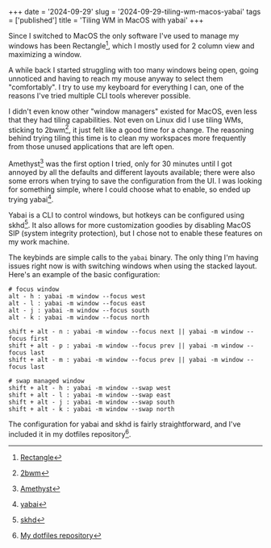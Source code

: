 +++
date = '2024-09-29'
slug = '2024-09-29-tiling-wm-macos-yabai'
tags = ['published']
title = 'Tiling WM in MacOS with yabai'
+++

Since I switched to MacOS the only software I've used to manage my windows has been Rectangle[^1], which I mostly used for 2 column view and maximizing a window.

A while back I started struggling with too many windows being open, going unnoticed and having to reach my mouse anyway to select them "comfortably". I try to use my keyboard for everything I can, one of the reasons I've tried multiple CLI tools wherever possible.

I didn't even know other "window managers" existed for MacOS, even less that they had tiling capabilities. Not even on Linux did I use tiling WMs, sticking to 2bwm[^2], it just felt like a good time for a change. The reasoning behind trying tiling this time is to clean my workspaces more frequently from those unused applications that are left open.

Amethyst[^3] was the first option I tried, only for 30 minutes until I got annoyed by all the defaults and different layouts available; there were also some errors when trying to save the configuration from the UI. I was looking for something simple, where I could choose what to enable, so ended up trying yabai[^4].

Yabai is a CLI to control windows, but hotkeys can be configured using skhd[^5]. It also allows for more customization goodies by disabling MacOS SIP (system integrity protection), but I chose not to enable these features on my work machine.

The keybinds are simple calls to the `yabai` binary. The only thing I'm having issues right now is with switching windows when using the stacked layout. Here's an example of the basic configuration:

````
# focus window
alt - h : yabai -m window --focus west
alt - l : yabai -m window --focus east
alt - j : yabai -m window --focus south
alt - k : yabai -m window --focus north

shift + alt - n : yabai -m window --focus next || yabai -m window --focus first
shift + alt - p : yabai -m window --focus prev || yabai -m window --focus last
shift + alt - m : yabai -m window --focus prev || yabai -m window --focus last

# swap managed window
shift + alt - h : yabai -m window --swap west
shift + alt - l : yabai -m window --swap east
shift + alt - j : yabai -m window --swap south
shift + alt - k : yabai -m window --swap north
````

The configuration for yabai and skhd is fairly straightforward, and I've included it in my dotfiles repository[^6].

[^1]: [Rectangle](https://rectangleapp.com)
[^2]: [2bwm](https://github.com/venam/2bwm)
[^3]: [Amethyst](https://github.com/ianyh/Amethyst)
[^4]: [yabai](https://github.com/koekeishiya/yabai)
[^5]: [skhd](https://github.com/koekeishiya/skhd)
[^6]: [My dotfiles repository](https://github.com/betoissues/config/tree/master/macos-wm)
